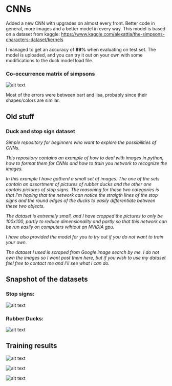 # CNNs
Added a new CNN with upgrades on almost every front. Better code in general, more images and a better model in every way. This model is based on a dataset from kaggle: https://www.kaggle.com/alexattia/the-simpsons-characters-dataset/kernels

I managed to get an accuracy of **89%** when evaluating on test set. The model is uploaded, and you can try it out on your own with some modifications to the duck model load file.

### Co-occurrence matrix of simpsons
![alt text](https://i.imgur.com/oE2mXv0.png)

Most of the errors were between bart and lisa, probably since their shapes/colors are similar.


## Old stuff
### Duck and stop sign dataset
_Simple repository for beginners who want to explore the possibilities of CNNs._

_This repository contains an example of how to deal with images in python, how to format them for CNNs and how to train you network to recognize the images._ 

_In this example I have gatherd a small set of images. The one of the sets contain an assortment of pictures of rubber ducks and the other one contais pictures of stop signs. The reasoning for these two categories is that I'm hoping that the network can notice the straigth lines of the stop signs and the round edges of the ducks to easily differentiate between these two objects._ 

_The dataset is extremely small, and I have cropped the pictures to only be 100x100, partly to reduce dimensionality and partly so that this network can be run easily on computers wihtout an NVIDIA gpu._ 

_I have also provided the model for you to try out if you do not want to train your own._

_The dataset I used is scraped from Google image search by me. I do not own the images so I wont post them here, but if you wish to use my dataset feel free to contact me and I'll see what I can do._


## Snapshot of the datasets

### Stop signs:
![alt text](https://i.imgur.com/FBtHM9g.png)

### Rubber Ducks:
![alt text](https://i.imgur.com/1tRRhDk.png)


## Training results
![alt text](https://i.imgur.com/h5cu3O6.png)

![alt text](https://i.imgur.com/NTNQO9s.png)

![alt text](https://i.imgur.com/o0y9YCe.png)





